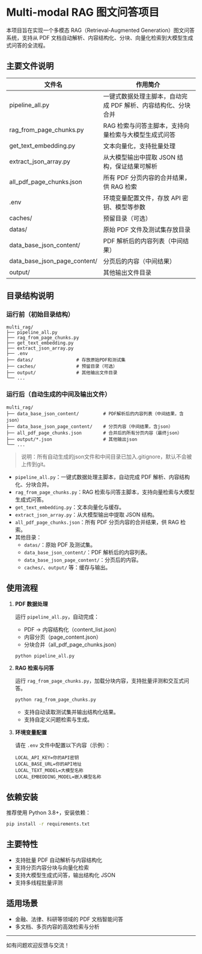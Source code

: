 # Multi-modal RAG 图文问答项目

本项目旨在实现一个多模态 RAG（Retrieval-Augmented Generation）图文问答系统，支持从 PDF 文档自动解析、内容结构化、分块、向量化检索到大模型生成式问答的全流程。


## 主要文件说明

| 文件名 | 作用简介 |
| ------ | ------------------------------------------------------------ |
| pipeline_all.py | 一键式数据处理主脚本，自动完成 PDF 解析、内容结构化、分块合并 |
| rag_from_page_chunks.py | RAG 检索与问答主脚本，支持向量检索与大模型生成式问答 |
| get_text_embedding.py | 文本向量化，支持批量处理 |
| extract_json_array.py | 从大模型输出中提取 JSON 结构，保证结果可解析 |
| all_pdf_page_chunks.json | 所有 PDF 分页内容的合并结果，供 RAG 检索 |
| .env | 环境变量配置文件，存放 API 密钥、模型等参数 |
| caches/ | 预留目录（可选） |
| datas/ | 原始 PDF 文件及测试集存放目录 |
| data_base_json_content/ | PDF 解析后的内容列表（中间结果） |
| data_base_json_page_content/ | 分页后的内容（中间结果） |
| output/ | 其他输出文件目录 |


## 目录结构说明

### 运行前（初始目录结构）

```
multi_rag/
├── pipeline_all.py
├── rag_from_page_chunks.py
├── get_text_embedding.py
├── extract_json_array.py
├── .env
├── datas/                # 存放原始PDF和测试集
├── caches/               # 预留目录（可选）
├── output/               # 其他输出文件目录
└── ...
```

### 运行后（自动生成的中间及输出文件）

```
multi_rag/
├── data_base_json_content/         # PDF解析后的内容列表（中间结果，含json）
├── data_base_json_page_content/    # 分页内容（中间结果，含json）
├── all_pdf_page_chunks.json        # 合并后的所有分页内容（最终json）
├── output/*.json                   # 其他输出json
└── ...
```

> 说明：所有自动生成的json文件和中间目录已加入.gitignore，默认不会被上传到git。

- `pipeline_all.py`：一键式数据处理主脚本，自动完成 PDF 解析、内容结构化、分块合并。
- `rag_from_page_chunks.py`：RAG 检索与问答主脚本，支持向量检索与大模型生成式问答。
- `get_text_embedding.py`：文本向量化与缓存。
- `extract_json_array.py`：从大模型输出中提取 JSON 结构。
- `all_pdf_page_chunks.json`：所有 PDF 分页内容的合并结果，供 RAG 检索。
- 其他目录：
  - `datas/`：原始 PDF 及测试集。
  - `data_base_json_content/`：PDF 解析后的内容列表。
  - `data_base_json_page_content/`：分页后的内容。
  - `caches/`、`output/` 等：缓存与输出。

## 使用流程

1. **PDF 数据处理**
   
   运行 `pipeline_all.py`，自动完成：
   - PDF → 内容结构化（content_list.json）
   - 内容分页（page_content.json）
   - 分块合并（all_pdf_page_chunks.json）

   ```sh
   python pipeline_all.py
   ```

2. **RAG 检索与问答**

   运行 `rag_from_page_chunks.py`，加载分块内容，支持批量评测和交互式问答。

   ```sh
   python rag_from_page_chunks.py
   ```

   - 支持自动读取测试集并输出结构化结果。
   - 支持自定义问题检索与生成。

3. **环境变量配置**

   请在 `.env` 文件中配置以下内容（示例）：
   ```env
   LOCAL_API_KEY=你的API密钥
   LOCAL_BASE_URL=你的API地址
   LOCAL_TEXT_MODEL=大模型名称
   LOCAL_EMBEDDING_MODEL=嵌入模型名称
   ```

## 依赖安装

推荐使用 Python 3.8+，安装依赖：

```sh
pip install -r requirements.txt
```

## 主要特性
- 支持批量 PDF 自动解析与内容结构化
- 支持分页内容分块与向量化检索
- 支持大模型生成式问答，输出结构化 JSON
- 支持多线程批量评测

## 适用场景
- 金融、法律、科研等领域的 PDF 文档智能问答
- 多文档、多页内容的高效检索与分析

---
如有问题欢迎反馈与交流！
